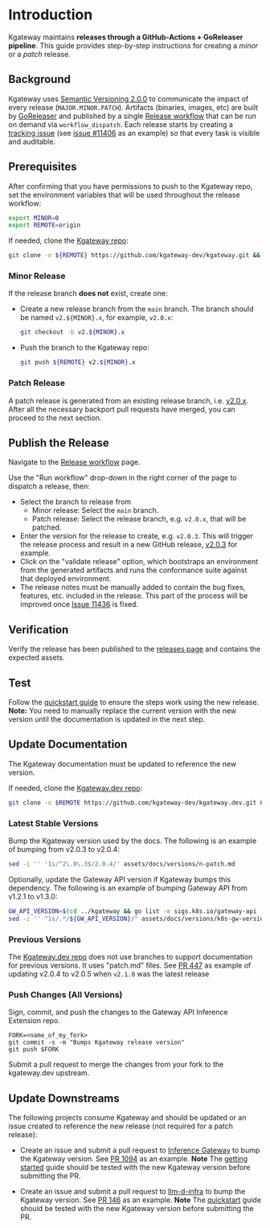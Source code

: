 # Introduction

Kgateway maintains **releases through a GitHub-Actions + GoReleaser pipeline**. This guide provides step-by-step
instructions for creating a *minor* or a *patch* release.

## Background

Kgateway uses [Semantic Versioning 2.0.0](https://semver.org/) to communicate the impact of every release
(`MAJOR.MINOR.PATCH`). Artifacts (binaries, images, etc) are built by [GoReleaser](https://goreleaser.com/) and
published by a single [Release workflow](https://github.com/kgateway-dev/kgateway/actions/workflows/release.yaml)
that can be run on demand via `workflow_dispatch`. Each release starts by creating a
[tracking issue](https://github.com/kgateway-dev/kgateway/issues) (see [issue #11406](https://github.com/kgateway-dev/kgateway/issues/11406)
as an example) so that every task is visible and auditable.

## Prerequisites

After confirming that you have permissions to push to the Kgateway repo, set the
environment variables that will be used throughout the release workflow:

```bash
export MINOR=0
export REMOTE=origin
```

If needed, clone the [Kgateway repo](https://github.com/kgateway-dev/kgateway):

```bash
git clone -o ${REMOTE} https://github.com/kgateway-dev/kgateway.git && cd kgateway
```

### Minor Release

If the release branch **does not** exist, create one:
  
- Create a new release branch from the `main` branch. The branch should be named `v2.${MINOR}.x`, for example, `v2.0.x`:

    ```bash
    git checkout -b v2.${MINOR}.x
    ```

- Push the branch to the Kgateway repo:

    ```bash
    git push ${REMOTE} v2.${MINOR}.x
    ```

### Patch Release

A patch release is generated from an existing release branch, i.e. [v2.0.x](https://github.com/kgateway-dev/kgateway/commits/v2.0.x/).
After all the necessary backport pull requests have merged, you can proceed to the next section.

## Publish the Release

Navigate to the [Release workflow](https://github.com/kgateway-dev/kgateway/actions/workflows/release.yaml) page.

Use the "Run workflow" drop-down in the right corner of the page to dispatch a release, then:

- Select the branch to release from
  - Minor release: Select the `main` branch.
  - Patch release: Select the release branch, e.g. `v2.0.x`, that will be patched.
- Enter the version for the release to create, e.g. `v2.0.3`. This will trigger
  the release process and result in a new GitHub release, [v2.0.3](https://github.com/kgateway-dev/kgateway/releases/tag/v2.0.3)
  for example.
- Click on the "validate release" option, which bootstraps an environment from the
  generated artifacts and runs the conformance suite against that deployed environment.
- The release notes must be manually added to contain the bug fixes, features, etc. included in the release.
  This part of the process will be improved once [Issue 11436](https://github.com/kgateway-dev/kgateway/issues/11436)
  is fixed.

## Verification

Verify the release has been published to the [releases page](https://github.com/kgateway-dev/kgateway/releases)
and contains the expected assets.

## Test

Follow the [quickstart guide](https://kgateway.dev/docs/quickstart/) to ensure the
steps work using the new release. **Note:** You need to manually replace the current version with the new version until
the documentation is updated in the next step.

## Update Documentation

The Kgateway documentation must be updated to reference the new version.

If needed, clone the [Kgateway.dev repo](https://github.com/kgateway-dev/kgateway.dev):

```bash
git clone -o $REMOTE https://github.com/kgateway-dev/kgateway.dev.git && cd kgateway.dev
```

### Latest Stable Versions
Bump the Kgateway version used by the docs. The following is an example of bumping from v2.0.3 to v2.0.4:

```bash
sed -i '' '1s/^2\.0\.3$/2.0.4/' assets/docs/versions/n-patch.md
```

Optionally, update the Gateway API version if Kgateway bumps this dependency. The following is an example
of bumping Gateway API from v1.2.1 to v1.3.0:

```bash
GW_API_VERSION=$(cd ../kgateway && go list -m sigs.k8s.io/gateway-api | awk '{print $2}' | sed 's/^v//' && cd ../kgateway.dev)
sed -i '' "1s/.*/${GW_API_VERSION}/" assets/docs/versions/k8s-gw-version.md
```

### Previous Versions
The [Kgateway.dev repo](https://github.com/kgateway-dev/kgateway.dev) does not use branches to support documentation for previous versions. It uses "patch.md" files. See [PR 447](https://github.com/kgateway-dev/kgateway.dev/pull/447/files) as example of updating v2.0.4 to v2.0.5 when `v2.1.0` was the latest release


### Push Changes (All Versions)
Sign, commit, and push the changes to the Gateway API Inference Extension repo.

```shell
FORK=<name_of_my_fork>
git commit -s -m "Bumps Kgateway release version"
git push $FORK
```

Submit a pull request to merge the changes from your fork to the kgateway.dev upstream.

## Update Downstreams

The following projects consume Kgateway and should be updated or an issue created to reference
the new release (not required for a patch release):

- Create an issue and submit a pull request to [Inference Gateway](https://github.com/kubernetes-sigs/gateway-api-inference-extension)
  to bump the Kgateway version. See [PR 1094](https://github.com/kubernetes-sigs/gateway-api-inference-extension/pull/1094) as an example.
  **Note** The [getting started](https://gateway-api-inference-extension.sigs.k8s.io/guides/) guide should be tested with the new Kgateway
  version before submitting the PR.

- Create an issue and submit a pull request to [llm-d-infra](https://github.com/llm-d-incubation/llm-d-infra) to bump the Kgateway version.
  See [PR 146](https://github.com/llm-d-incubation/llm-d-infra/pull/146) as an example. **Note** The [quickstart](https://github.com/llm-d-incubation/llm-d-infra/tree/main/quickstart) guide should be tested with the new Kgateway version before submitting the PR.
